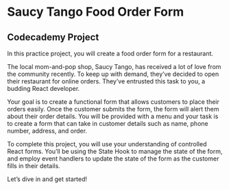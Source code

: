 # Saucy Tango Food Order Form

## Codecademy Project

In this practice project, you will create a food order form for a restaurant.

The local mom-and-pop shop, Saucy Tango, has received a lot of love from the community recently. To keep up with demand, they’ve decided to open their restaurant for online orders. They’ve entrusted this task to you, a budding React developer.

Your goal is to create a functional form that allows customers to place their orders easily. Once the customer submits the form, the form will alert them about their order details. You will be provided with a menu and your task is to create a form that can take in customer details such as name, phone number, address, and order.

To complete this project, you will use your understanding of controlled React forms. You’ll be using the State Hook to manage the state of the form, and employ event handlers to update the state of the form as the customer fills in their details.

Let’s dive in and get started!
